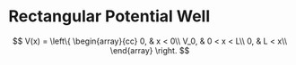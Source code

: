 # Rectangular Potential Well
$$
V(x) = \left\{
\begin{array}{cc}
    0, & x < 0\\
    V_0, & 0 < x < L\\
    0, & L < x\\
\end{array} \right.
$$